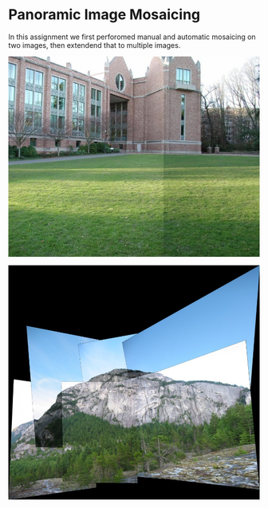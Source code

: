 # Panoramic Image Mosaicing

In this assignment we first perforomed manual and automatic mosaicing on two images, then extendend that to multiple images.

![Two Image output](https://github.com/zzharsh/CS763-Assignments/blob/main/Ass-5/results/auto_cropped_norm_1_auto-ransac.jpg?raw=true)

![Multi Image output](https://github.com/zzharsh/CS763-Assignments/blob/main/Ass-5/results/general_norm_0_auto-ransac.jpg?raw=true)



